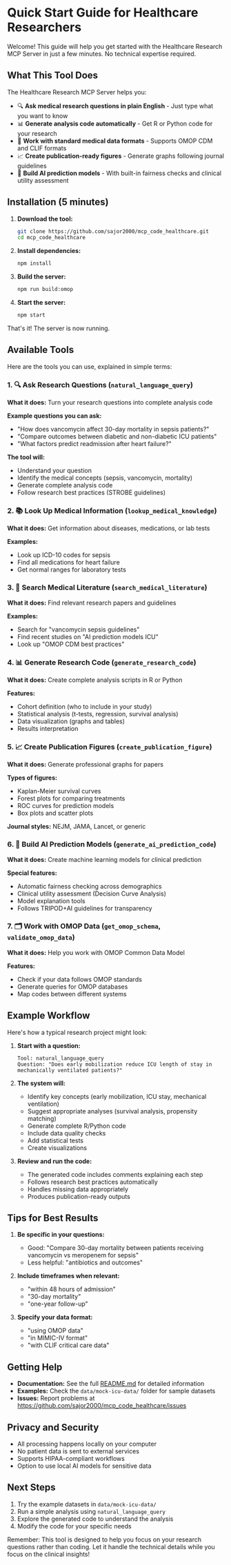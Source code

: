 # Quick Start Guide for Healthcare Researchers

Welcome! This guide will help you get started with the Healthcare Research MCP Server in just a few minutes. No technical expertise required.

## What This Tool Does

The Healthcare Research MCP Server helps you:
- 🔍 **Ask medical research questions in plain English** - Just type what you want to know
- 📊 **Generate analysis code automatically** - Get R or Python code for your research
- 🏥 **Work with standard medical data formats** - Supports OMOP CDM and CLIF formats
- 📈 **Create publication-ready figures** - Generate graphs following journal guidelines
- 🤖 **Build AI prediction models** - With built-in fairness checks and clinical utility assessment

## Installation (5 minutes)

1. **Download the tool:**
   ```bash
   git clone https://github.com/sajor2000/mcp_code_healthcare.git
   cd mcp_code_healthcare
   ```

2. **Install dependencies:**
   ```bash
   npm install
   ```

3. **Build the server:**
   ```bash
   npm run build:omop
   ```

4. **Start the server:**
   ```bash
   npm start
   ```

That's it! The server is now running.

## Available Tools

Here are the tools you can use, explained in simple terms:

### 1. 🔍 Ask Research Questions (`natural_language_query`)
**What it does:** Turn your research questions into complete analysis code

**Example questions you can ask:**
- "How does vancomycin affect 30-day mortality in sepsis patients?"
- "Compare outcomes between diabetic and non-diabetic ICU patients"
- "What factors predict readmission after heart failure?"

**The tool will:**
- Understand your question
- Identify the medical concepts (sepsis, vancomycin, mortality)
- Generate complete analysis code
- Follow research best practices (STROBE guidelines)

### 2. 📚 Look Up Medical Information (`lookup_medical_knowledge`)
**What it does:** Get information about diseases, medications, or lab tests

**Examples:**
- Look up ICD-10 codes for sepsis
- Find all medications for heart failure
- Get normal ranges for laboratory tests

### 3. 🔬 Search Medical Literature (`search_medical_literature`)
**What it does:** Find relevant research papers and guidelines

**Examples:**
- Search for "vancomycin sepsis guidelines"
- Find recent studies on "AI prediction models ICU"
- Look up "OMOP CDM best practices"

### 4. 📊 Generate Research Code (`generate_research_code`)
**What it does:** Create complete analysis scripts in R or Python

**Features:**
- Cohort definition (who to include in your study)
- Statistical analysis (t-tests, regression, survival analysis)
- Data visualization (graphs and tables)
- Results interpretation

### 5. 📈 Create Publication Figures (`create_publication_figure`)
**What it does:** Generate professional graphs for papers

**Types of figures:**
- Kaplan-Meier survival curves
- Forest plots for comparing treatments
- ROC curves for prediction models
- Box plots and scatter plots

**Journal styles:** NEJM, JAMA, Lancet, or generic

### 6. 🤖 Build AI Prediction Models (`generate_ai_prediction_code`)
**What it does:** Create machine learning models for clinical prediction

**Special features:**
- Automatic fairness checking across demographics
- Clinical utility assessment (Decision Curve Analysis)
- Model explanation tools
- Follows TRIPOD+AI guidelines for transparency

### 7. 🗂️ Work with OMOP Data (`get_omop_schema`, `validate_omop_data`)
**What it does:** Help you work with OMOP Common Data Model

**Features:**
- Check if your data follows OMOP standards
- Generate queries for OMOP databases
- Map codes between different systems

## Example Workflow

Here's how a typical research project might look:

1. **Start with a question:**
   ```
   Tool: natural_language_query
   Question: "Does early mobilization reduce ICU length of stay in mechanically ventilated patients?"
   ```

2. **The system will:**
   - Identify key concepts (early mobilization, ICU stay, mechanical ventilation)
   - Suggest appropriate analyses (survival analysis, propensity matching)
   - Generate complete R/Python code
   - Include data quality checks
   - Add statistical tests
   - Create visualizations

3. **Review and run the code:**
   - The generated code includes comments explaining each step
   - Follows research best practices automatically
   - Handles missing data appropriately
   - Produces publication-ready outputs

## Tips for Best Results

1. **Be specific in your questions:**
   - Good: "Compare 30-day mortality between patients receiving vancomycin vs meropenem for sepsis"
   - Less helpful: "antibiotics and outcomes"

2. **Include timeframes when relevant:**
   - "within 48 hours of admission"
   - "30-day mortality"
   - "one-year follow-up"

3. **Specify your data format:**
   - "using OMOP data"
   - "in MIMIC-IV format"
   - "with CLIF critical care data"

## Getting Help

- **Documentation:** See the full [README.md](README.md) for detailed information
- **Examples:** Check the `data/mock-icu-data/` folder for sample datasets
- **Issues:** Report problems at https://github.com/sajor2000/mcp_code_healthcare/issues

## Privacy and Security

- All processing happens locally on your computer
- No patient data is sent to external services
- Supports HIPAA-compliant workflows
- Option to use local AI models for sensitive data

## Next Steps

1. Try the example datasets in `data/mock-icu-data/`
2. Run a simple analysis using `natural_language_query`
3. Explore the generated code to understand the analysis
4. Modify the code for your specific needs

Remember: This tool is designed to help you focus on your research questions rather than coding. Let it handle the technical details while you focus on the clinical insights!